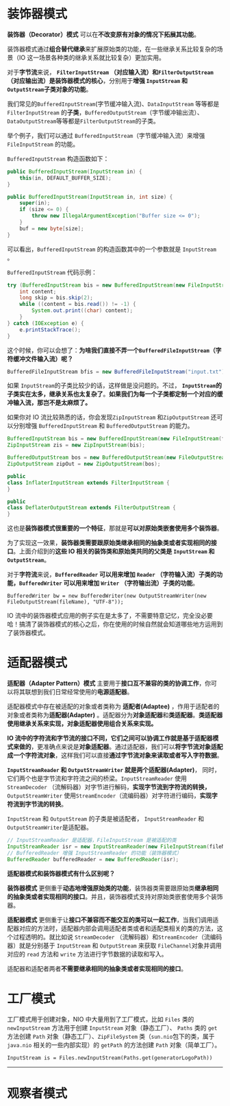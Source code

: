 # 装饰器模式

**装饰器（Decorator）模式** 可以在**不改变原有对象的情况下拓展其功能**。

装饰器模式通过**组合替代继承**来扩展原始类的功能，在一些继承关系比较复杂的场景（IO 这一场景各种类的继承关系就比较复杂）更加实用。

对于**字节流**来说， **`FilterInputStream` （对应输入流）和`FilterOutputStream`（对应输出流）是装饰器模式的核心**，分别用于**增强 `InputStream` 和`OutputStream`子类对象的功能**。

我们常见的`BufferedInputStream`(字节缓冲输入流)、`DataInputStream` 等等都是`FilterInputStream` 的**子类**，`BufferedOutputStream`（字节缓冲输出流）、`DataOutputStream`等等都是`FilterOutputStream`的子类。

举个例子，我们可以通过 `BufferedInputStream`（字节缓冲输入流）来增强 `FileInputStream` 的功能。

`BufferedInputStream` 构造函数如下：

```java
public BufferedInputStream(InputStream in) {
    this(in, DEFAULT_BUFFER_SIZE);
}

public BufferedInputStream(InputStream in, int size) {
    super(in);
    if (size <= 0) {
        throw new IllegalArgumentException("Buffer size <= 0");
    }
    buf = new byte[size];
}
```

可以看出，`BufferedInputStream` 的构造函数其中的一个参数就是 `InputStream` 。

`BufferedInputStream` 代码示例：

```java
try (BufferedInputStream bis = new BufferedInputStream(new FileInputStream("input.txt"))) {
    int content;
    long skip = bis.skip(2);
    while ((content = bis.read()) != -1) {
        System.out.print((char) content);
    }
} catch (IOException e) {
    e.printStackTrace();
}
```

这个时候，你可以会想了：**为啥我们直接不弄一个`BufferedFileInputStream`（字符缓冲文件输入流）呢？**

```java
BufferedFileInputStream bfis = new BufferedFileInputStream("input.txt");
```

如果 `InputStream`的子类比较少的话，这样做是没问题的。不过， **`InputStream`的子类实在太多，继承关系也太复杂了**。**如果我们为每一个子类都定制一个对应的缓冲输入流，那岂不是太麻烦了。**

如果你对 IO 流比较熟悉的话，你会发现`ZipInputStream` 和`ZipOutputStream` 还可以分别增强 `BufferedInputStream` 和 `BufferedOutputStream` 的能力。

```java
BufferedInputStream bis = new BufferedInputStream(new FileInputStream(fileName));
ZipInputStream zis = new ZipInputStream(bis);

BufferedOutputStream bos = new BufferedOutputStream(new FileOutputStream(fileName));
ZipOutputStream zipOut = new ZipOutputStream(bos);
```

```java
public
class InflaterInputStream extends FilterInputStream {
}

public
class DeflaterOutputStream extends FilterOutputStream {
}
```

这也是**装饰器模式很重要的一个特征**，那就是**可以对原始类嵌套使用多个装饰器**。

为了实现这一效果，**装饰器类需要跟原始类继承相同的抽象类或者实现相同的接口**。上面介绍到的**这些 IO 相关的装饰类和原始类共同的父类是 `InputStream` 和`OutputStream`**。

对于**字符流**来说，**`BufferedReader` 可以用来增加 `Reader` （字符输入流）子类的功能，`BufferedWriter` 可以用来增加 `Writer` （字符输出流）子类的功能**。

```
BufferedWriter bw = new BufferedWriter(new OutputStreamWriter(new FileOutputStream(fileName), "UTF-8"));
```

IO 流中的装饰器模式应用的例子实在是太多了，不需要特意记忆，完全没必要哈！搞清了装饰器模式的核心之后，你在使用的时候自然就会知道哪些地方运用到了装饰器模式。

# 适配器模式

**适配器（Adapter Pattern）模式** 主要用于**接口互不兼容的类的协调工作**，你可以将其联想到我们日常经常使用的**电源适配器**。

适配器模式中存在被适配的对象或者类称为 **适配者(Adaptee)** ，作用于适配者的对象或者类称为**适配器(Adapter)** 。适配器分为**对象适配器**和**类适配器**。**类适配器使用继承关系来实现，对象适配器使用组合关系来实现。**

**IO 流中的字符流和字节流的接口不同，它们之间可以协调工作就是基于适配器模式来做的**，更准确点来说是**对象适配器**。通过适配器，我们可以**将字节流对象适配成一个字符流对象**，这样我们可以直接**通过字节流对象来读取或者写入字符数据**。

**`InputStreamReader` 和 `OutputStreamWriter` 就是两个适配器(Adapter)**， 同时，它们两个也是字节流和字符流之间的桥梁。`InputStreamReader` 使用 `StreamDecoder` （流解码器）对字节进行解码，**实现字节流到字符流的转换，** `OutputStreamWriter` 使用`StreamEncoder`（流编码器）对字符进行编码，**实现字符流到字节流的转换**。

`InputStream` 和 `OutputStream` 的子类是被适配者， `InputStreamReader` 和 `OutputStreamWriter`是适配器。

```java
// InputStreamReader 是适配器，FileInputStream 是被适配的类
InputStreamReader isr = new InputStreamReader(new FileInputStream(fileName), "UTF-8");
// BufferedReader 增强 InputStreamReader 的功能（装饰器模式）
BufferedReader bufferedReader = new BufferedReader(isr);
```



**适配器模式和装饰器模式有什么区别呢？**

**装饰器模式** 更侧重于**动态地增强原始类的功能**，装饰器类需要跟原始类**继承相同的抽象类或者实现相同的接口**。并且，装饰器模式支持对原始类嵌套使用多个装饰器。

**适配器模式** 更侧重于让**接口不兼容而不能交互的类可以一起工作**，当我们调用适配器对应的方法时，适配器内部会调用适配者类或者和适配类相关的类的方法，这个过程透明的。就比如说 `StreamDecoder` （流解码器）和`StreamEncoder`（流编码器）就是分别基于 `InputStream` 和 `OutputStream` 来获取 `FileChannel`对象并调用对应的 `read` 方法和 `write` 方法进行字节数据的读取和写入。

适配器和适配者两者**不需要继承相同的抽象类或者实现相同的接口**。

# 工厂模式

工厂模式用于创建对象，NIO 中大量用到了工厂模式，比如 `Files` 类的 `newInputStream` 方法用于创建 `InputStream` 对象（静态工厂）、 `Paths` 类的 `get` 方法创建 `Path` 对象（静态工厂）、`ZipFileSystem` 类（`sun.nio`包下的类，属于 `java.nio` 相关的一些内部实现）的 `getPath` 的方法创建 `Path` 对象（简单工厂）。

```
InputStream is = Files.newInputStream(Paths.get(generatorLogoPath))
```

------

# 观察者模式